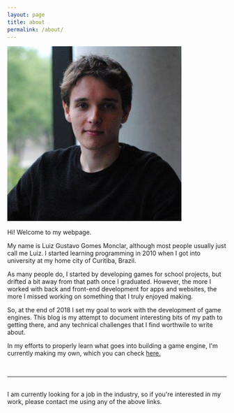 ```yaml
---
layout: page
title: about
permalink: /about/
---
```


<img class="col one right" src="/img/profile.jpg">

Hi! Welcome to my webpage.

My name is Luiz Gustavo Gomes Monclar, although most people usually just call me Luiz. I started learning programming in 2010 when I got into university at my home city of Curitiba, Brazil. 

As many people do, I started by developing games for school projects, but drifted a bit away from that path once I graduated. However, the more I worked with back and front-end development for apps and websites, the more I missed working on something that I truly enjoyed making. 

So, at the end of 2018 I set my goal to work with the development of game engines. This blog is my attempt to document interesting bits of my path to getting there, and any technical challenges that I find worthwile to write about.

In my efforts to properly learn what goes into building a game engine, I'm currently making my own, which you can check <a href="https://github.com/lggmonclar/GRUT">here.</a>


<br/>
<hr/>
<br/>
<span class="contacticon center">
	<a href="mailto:lggmonclar@gmail.com"><i class="fa fa-envelope-square"></i></a>
	<a href="https://github.com/lggmonclar" target="_blank"><i class="fa fa-github-square"></i></a>
	<a href="https://www.linkedin.com/in/lggmonclar/" target="_blank"><i class="fa fa-linkedin-square"></i></a>
	<a href="https://twitter.com/lggmonclar" target="_blank"><i class="fa fa-twitter-square"></i></a>
</span>

<div class="col three caption">
	I am currently looking for a job in the industry, so if you're interested in my work, please contact me using any of the above links.
</div>

